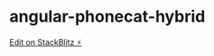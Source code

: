 # angular-phonecat-hybrid

[Edit on StackBlitz ⚡️](https://stackblitz.com/edit/angular-phonecat-hybrid)
